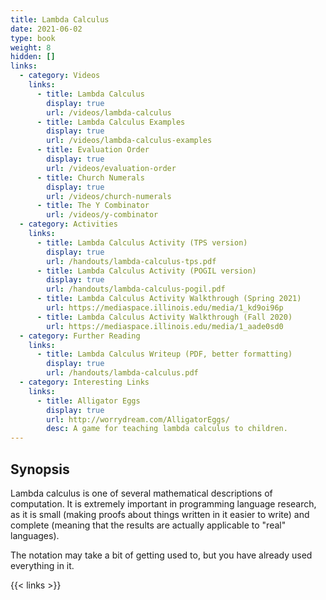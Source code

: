 ```yaml
---
title: Lambda Calculus
date: 2021-06-02
type: book
weight: 8
hidden: []
links:
  - category: Videos
    links:
      - title: Lambda Calculus
        display: true
        url: /videos/lambda-calculus
      - title: Lambda Calculus Examples
        display: true
        url: /videos/lambda-calculus-examples
      - title: Evaluation Order
        display: true
        url: /videos/evaluation-order
      - title: Church Numerals
        display: true
        url: /videos/church-numerals
      - title: The Y Combinator
        url: /videos/y-combinator
  - category: Activities
    links:
      - title: Lambda Calculus Activity (TPS version)
        display: true
        url: /handouts/lambda-calculus-tps.pdf
      - title: Lambda Calculus Activity (POGIL version)
        display: true
        url: /handouts/lambda-calculus-pogil.pdf
      - title: Lambda Calculus Activity Walkthrough (Spring 2021)
        url: https://mediaspace.illinois.edu/media/1_kd9oi96p
      - title: Lambda Calculus Activity Walkthrough (Fall 2020)
        url: https://mediaspace.illinois.edu/media/1_aade0sd0
  - category: Further Reading
    links:
      - title: Lambda Calculus Writeup (PDF, better formatting)
        display: true
        url: /handouts/lambda-calculus.pdf
  - category: Interesting Links
    links:
      - title: Alligator Eggs
        display: true
        url: http://worrydream.com/AlligatorEggs/
        desc: A game for teaching lambda calculus to children.
---
```


## Synopsis

Lambda calculus is one of several mathematical descriptions of computation.
It is extremely important in programming language research, as it is small (making
proofs about things written in it easier to write) and complete (meaning that
the results are actually applicable to "real" languages).

The notation may take a bit of getting used to, but you have already used everything
in it.

{{< links >}}

